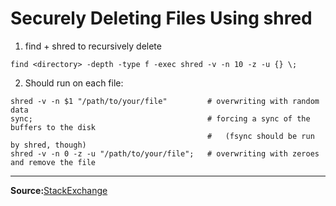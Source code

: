 Securely Deleting Files Using shred
===================================

1. find + shred to recursively delete

```shell
find <directory> -depth -type f -exec shred -v -n 10 -z -u {} \;
```

2. Should run on each file:

```shell
shred -v -n $1 "/path/to/your/file"         # overwriting with random data
sync;                                       # forcing a sync of the buffers to the disk
                                            #   (fsync should be run by shred, though)
shred -v -n 0 -z -u "/path/to/your/file";   # overwriting with zeroes and remove the file
```


----
__Source:__[StackExchange](https://unix.stackexchange.com/questions/27027/how-do-i-recursively-shred-an-entire-directory-tree)
